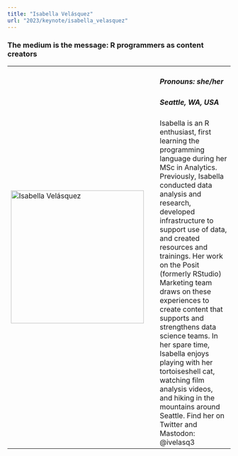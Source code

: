 ```yaml
---
title: "Isabella Velásquez"
url: "2023/keynote/isabella_velasquez"
---
```


### The medium is the message: R programmers as content creators

<table>
  <tr><td><img width="300px" style="float: left; padding: 0px 20px 0px 0px;" 
           src="../../../../img/speakers/speakers_2023/isabella_velasquez.jpg" alt="Isabella Velásquez"></td>
  <td>
      <h5>Pronouns: she/her</h5>
      <h5>Seattle, WA, USA</h5>
      Isabella is an R enthusiast, first learning the programming language during her MSc in Analytics. Previously, Isabella conducted data analysis and research, developed infrastructure to support use of data, and created resources and trainings. Her work on the Posit (formerly RStudio) Marketing team draws on these experiences to create content that supports and strengthens data science teams. In her spare time, Isabella enjoys playing with her tortoiseshell cat, watching film analysis videos, and hiking in the mountains around Seattle. Find her on Twitter and Mastodon: @ivelasq3
      </td></tr>

</table>


